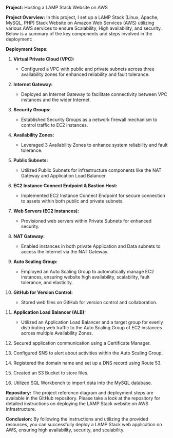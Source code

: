 **Project:** Hosting a LAMP Stack Website on AWS

**Project Overview:** In this project, I set up a LAMP Stack (Linux, Apache, MySQL, PHP) Stack Website on Amazon Web Services (AWS) utilizing various AWS services to ensure Scalability, High availability, and security. Below is a summary of the key components and steps involved in the deployment:

**Deployment Steps:**

1. **Virtual Private Cloud (VPC):**
   - Configured a VPC with public and private subnets across three availability zones for enhanced reliability and fault tolerance.

2. **Internet Gateway:**
   - Deployed an Internet Gateway to facilitate connectivity between VPC instances and the wider Internet.

3. **Security Groups:**
   - Established Security Groups as a network firewall mechanism to control traffic to EC2 instances.

4. **Availability Zones:**
   - Leveraged 3 Availability Zones to enhance system reliability and fault tolerance.

5. **Public Subnets:** 
   - Utilized Public Subnets for infrastructure components like the NAT Gateway and Application Load Balancer.

6. **EC2 Instance Connect Endpoint & Bastion Host:**
   - Implemented EC2 Instance Connect Endpoint for secure connection to assets within both public and private subnets.

7. **Web Servers (EC2 Instances):**
   - Provisioned web servers within Private Subnets for enhanced security.

8. **NAT Gateway:**
   - Enabled instances in both private Application and Data subnets to access the Internet via the NAT Gateway.

9. **Auto Scaling Group:**
   - Employed an Auto Scaling Group to automatically manage EC2 instances, ensuring website high availability, scalability, fault tolerance, and elasticity.

10. **GitHub for Version Control:**
    - Stored web files on GitHub for version control and collaboration.

11. **Application Load Balancer (ALB):**
    - Utilized an Application Load Balancer and a target group for evenly distributing web traffic to the Auto Scaling Group of EC2 instances across multiple Availability Zones.

14. Secured application communication using a Certificate Manager.

15. Configured SNS to alert about activities within the Auto Scaling Group.

16. Registered the domain name and set up a DNS record using Route 53.

17. Created an S3 Bucket to store files.

18. Utilized SQL Workbench to import data into the MySQL database.

**Repository:** The project reference diagram and deployment steps are available in the GitHub repository. Please take a look at the repository for detailed instructions on deploying the LAMP Stack website on AWS infrastructure.

**Conclusion:** By following the instructions and utilizing the provided resources, you can successfully deploy a LAMP Stack web application on AWS, ensuring high availability, security, and scalability.

